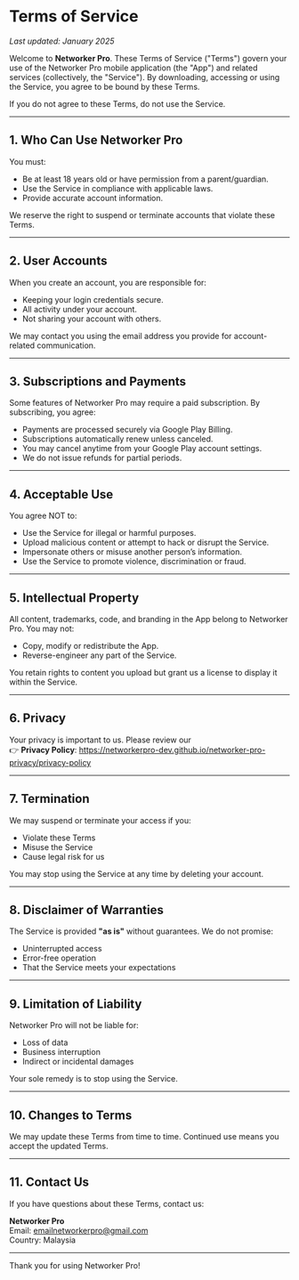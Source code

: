 # Terms of Service
_Last updated: January 2025_

Welcome to **Networker Pro**. These Terms of Service ("Terms") govern your use of the Networker Pro mobile application (the "App") and related services (collectively, the "Service"). By downloading, accessing or using the Service, you agree to be bound by these Terms.

If you do not agree to these Terms, do not use the Service.

---

## 1. Who Can Use Networker Pro
You must:
- Be at least 18 years old or have permission from a parent/guardian.
- Use the Service in compliance with applicable laws.
- Provide accurate account information.

We reserve the right to suspend or terminate accounts that violate these Terms.

---

## 2. User Accounts
When you create an account, you are responsible for:
- Keeping your login credentials secure.
- All activity under your account.
- Not sharing your account with others.

We may contact you using the email address you provide for account-related communication.

---

## 3. Subscriptions and Payments
Some features of Networker Pro may require a paid subscription. By subscribing, you agree:
- Payments are processed securely via Google Play Billing.
- Subscriptions automatically renew unless canceled.
- You may cancel anytime from your Google Play account settings.
- We do not issue refunds for partial periods.

---

## 4. Acceptable Use
You agree NOT to:
- Use the Service for illegal or harmful purposes.
- Upload malicious content or attempt to hack or disrupt the Service.
- Impersonate others or misuse another person’s information.
- Use the Service to promote violence, discrimination or fraud.

---

## 5. Intellectual Property
All content, trademarks, code, and branding in the App belong to Networker Pro. You may not:
- Copy, modify or redistribute the App.
- Reverse-engineer any part of the Service.

You retain rights to content you upload but grant us a license to display it within the Service.

---

## 6. Privacy
Your privacy is important to us. Please review our  
👉 **Privacy Policy**: https://networkerpro-dev.github.io/networker-pro-privacy/privacy-policy

---

## 7. Termination
We may suspend or terminate your access if you:
- Violate these Terms
- Misuse the Service
- Cause legal risk for us

You may stop using the Service at any time by deleting your account.

---

## 8. Disclaimer of Warranties
The Service is provided **"as is"** without guarantees. We do not promise:
- Uninterrupted access
- Error-free operation
- That the Service meets your expectations

---

## 9. Limitation of Liability
Networker Pro will not be liable for:
- Loss of data
- Business interruption
- Indirect or incidental damages

Your sole remedy is to stop using the Service.

---

## 10. Changes to Terms
We may update these Terms from time to time. Continued use means you accept the updated Terms.

---

## 11. Contact Us
If you have questions about these Terms, contact us:

**Networker Pro**  
Email: emailnetworkerpro@gmail.com  
Country: Malaysia

---

Thank you for using Networker Pro!
